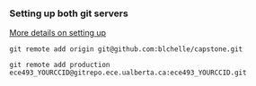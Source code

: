 ### Setting up both git servers

[More details on setting up](https://eclass.srv.ualberta.ca/mod/resource/view.php?id=5806504)

```
git remote add origin git@github.com:blchelle/capstone.git
```

```
git remote add production ece493_YOURCCID@gitrepo.ece.ualberta.ca:ece493_YOURCCID.git
```
